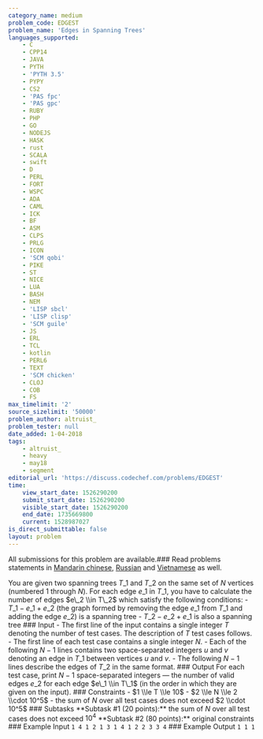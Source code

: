 ```yaml
---
category_name: medium
problem_code: EDGEST
problem_name: 'Edges in Spanning Trees'
languages_supported:
    - C
    - CPP14
    - JAVA
    - PYTH
    - 'PYTH 3.5'
    - PYPY
    - CS2
    - 'PAS fpc'
    - 'PAS gpc'
    - RUBY
    - PHP
    - GO
    - NODEJS
    - HASK
    - rust
    - SCALA
    - swift
    - D
    - PERL
    - FORT
    - WSPC
    - ADA
    - CAML
    - ICK
    - BF
    - ASM
    - CLPS
    - PRLG
    - ICON
    - 'SCM qobi'
    - PIKE
    - ST
    - NICE
    - LUA
    - BASH
    - NEM
    - 'LISP sbcl'
    - 'LISP clisp'
    - 'SCM guile'
    - JS
    - ERL
    - TCL
    - kotlin
    - PERL6
    - TEXT
    - 'SCM chicken'
    - CLOJ
    - COB
    - FS
max_timelimit: '2'
source_sizelimit: '50000'
problem_author: altruist_
problem_tester: null
date_added: 1-04-2018
tags:
    - altruist_
    - heavy
    - may18
    - segment
editorial_url: 'https://discuss.codechef.com/problems/EDGEST'
time:
    view_start_date: 1526290200
    submit_start_date: 1526290200
    visible_start_date: 1526290200
    end_date: 1735669800
    current: 1528987027
is_direct_submittable: false
layout: problem
---
```

All submissions for this problem are available.### Read problems statements in [Mandarin chinese](http://www.codechef.com/download/translated/MAY18/mandarin/EDGEST.pdf), [Russian](http://www.codechef.com/download/translated/MAY18/russian/EDGEST.pdf) and [Vietnamese](http://www.codechef.com/download/translated/MAY18/vietnamese/EDGEST.pdf) as well.

You are given two spanning trees $T\_1$ and $T\_2$ on the same set of $N$ vertices (numbered $1$ through $N$). For each edge $e\_1$ in $T\_1$, you have to calculate the number of edges $e\_2 \\in T\_2$ which satisfy the following conditions: - $T\_1 - e\_1 + e\_2$ (the graph formed by removing the edge $e\_1$ from $T\_1$ and adding the edge $e\_2$) is a spanning tree - $T\_2 - e\_2 + e\_1$ is also a spanning tree ### Input - The first line of the input contains a single integer $T$ denoting the number of test cases. The description of $T$ test cases follows. - The first line of each test case contains a single integer $N$. - Each of the following $N-1$ lines contains two space-separated integers $u$ and $v$ denoting an edge in $T\_1$ between vertices $u$ and $v$. - The following $N-1$ lines describe the edges of $T\_2$ in the same format. ### Output For each test case, print $N-1$ space-separated integers — the number of valid edges $e\_2$ for each edge $e\_1 \\in T\_1$ (in the order in which they are given on the input). ### Constraints - $1 \\le T \\le 10$ - $2 \\le N \\le 2 \\cdot 10^5$ - the sum of $N$ over all test cases does not exceed $2 \\cdot 10^5$ ### Subtasks \*\*Subtask #1 (20 points):\*\* the sum of $N$ over all test cases does not exceed $10^4$ \*\*Subtask #2 (80 points):\*\* original constraints ### Example Input ``` 1 4 1 2 1 3 1 4 1 2 2 3 3 4 ``` ### Example Output ``` 1 1 1 ```

